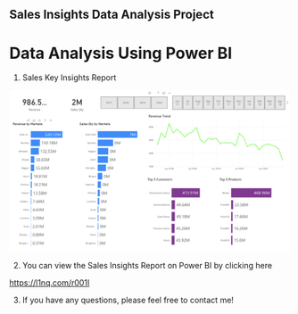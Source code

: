## Sales Insights Data Analysis Project

Data Analysis Using Power BI
============================

1. Sales Key Insights Report

<img src="./sales-insights.png" alt="Sales Key Insights Using Power BI"/>

2. You can view the Sales Insights Report on Power BI by clicking here 

https://l1nq.com/r001I

3. If you have any questions, please feel free to contact me! 
   
